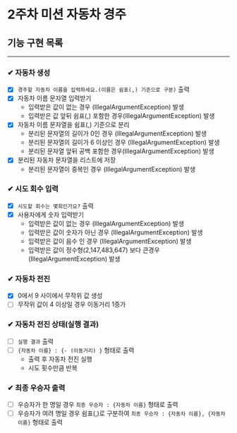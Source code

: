 # 2주차 미션 자동차 경주

## 기능 구현 목록

---

### ✔ 자동차 생성
- [x] `경주할 자동차 이름을 입력하세요.(이름은 쉼표(,) 기준으로 구분)` 출력
- [x] 자동차 이름 문자열 입력받기
  - 입력받은 값이 없는 경우 (IllegalArgumentException) 발생
  - 입력받은 값 앞뒤 쉼표(,) 포함한 경우(IllegalArgumentException) 발생
- [x] 자동차 이름 문자열을 쉼표(,) 기준으로 분리 
  - 분리된 문자열의 길이가 0인 경우 (IllegalArgumentException) 발생
  - 분리된 문자열의 길이가 6 이상인 경우 (IllegalArgumentException) 발생
  - 분리된 문자열 앞뒤 공백 포함한 경우(IllegalArgumentException) 발생
- [x] 분리된 자동차 문자열을 리스트에 저장
  - 분리된 문자열이 중복인 경우 (IllegalArgumentException) 발생
### ✔ 시도 회수 입력

- [x] `시도할 회수는 몇회인가요?` 출력
- [x] 사용자에게 숫자 입력받기
    - 입력받은 값이 없는 경우 (IllegalArgumentException) 발생
    - 입력받은 값이 숫자가 아닌 경우 (IllegalArgumentException) 발생
    - 입력받은 값이 음수 인 경우 (IllegalArgumentException) 발생
    - 입력받은 값이 정수형(2,147,483,647) 보다 큰경우 (IllegalArgumentException) 발생

### ✔ 자동차 전진

- [x] 0에서 9 사이에서 무작위 값 생성
- [ ] 무작위 값이 4 이상일 경우 이동거리 1증가

### ✔ 자동차 전진 상태(실행 결과)
- [ ] `실행 결과` 출력
- [ ] `{자동차 이름} : {- (이동거리) }` 형태로 출력
  -  출력 후 자동차 전진 실행
  -  시도 횟수만큼 반복

### ✔ 최종 우승자 출력
- [ ] 우승자가 한 명일 경우 `최종 우승자 : {자동차 이름}` 형태로 출력
- [ ] 우승자가 여려 명일 경우 쉼표(,)로 구분하여 `최종 우승자 : {자동차 이름}, {자동차 이름}` 형태로 출력